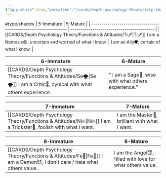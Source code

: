```yaml
---
{"dg-publish":true,"permalink":"/cards/depth-psychology-theory/istp-shadow/","created":"2023-04-27T10:45:08.191+02:00","updated":"2023-04-27T10:50:53.721+02:00"}
---
```


#type/shadow 
| 5-Immature                                                        | 5-Mature                                   |
| ----------------------------------------------------------------- | ------------------------------------------ |
| [[CARDS/Depth Psychology Theory/Functions & Attitudes/Ti🗡️\|Ti🗡️]] I am a Nemesis😟, uncertain and worried of what I know. |  I am an  Ally🛡️, certain of what I know. |

| 6-Immature                                                      | 6-Mature                                            |
| --------------------------------------------------------------- | --------------------------------------------------- |
| [[CARDS/Depth Psychology Theory/Functions & Attitudes/Se🌪️\|Se🌪️]] I am a Critic🤔, cynical with what others experience. | “ I am a Sage🧙, wise with what others experience." |

| 7-Immature                                             | 7-Mature                                        |
| ------------------------------------------------------ | ----------------------------------------------- |
| [[CARDS/Depth Psychology Theory/Functions & Attitudes/Ni🔥\|Ni🔥]] I am a Trickster🤡, foolish with what I want. |  I am the Master💎, brilliant with what I want. |

| 8-Immature                                                      | 8-Mature                                                   |
| --------------------------------------------------------------- | ---------------------------------------------------------- |
| [[CARDS/Depth Psychology Theory/Functions & Attitudes/Fe💉\|Fe💉]] I am a Demon😈, I don't care / hate what others value. |  I am the Angel😇, filled with love for what others value. |
